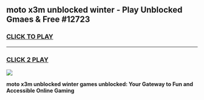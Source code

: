 
## moto x3m unblocked winter - Play Unblocked Gmaes & Free #12723
<h3>
<a href="https://news.freeplayer.one?title=moto_x3m_unblocked_winter&ref=24F">CLICK TO PLAY</a></h3>
<hr>

<h3>
<a href="https://news.freeplayer.one?title=moto_x3m_unblocked_winter&ref=24F">CLICK 2 PLAY</a>
  
</h3>

<a href="https://news.freeplayer.one?title=moto_x3m_unblocked_winter&ref=24F/"><img src="https://clearcache.store/games.png"></a>


**moto x3m unblocked winter games unblocked: Your Gateway to Fun and Accessible Online Gaming**
